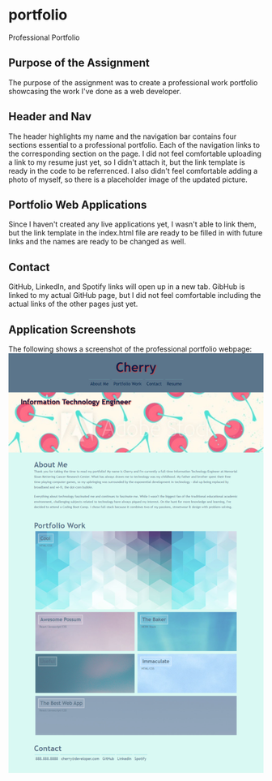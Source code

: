# portfolio
Professional Portfolio


## Purpose of the Assignment

The purpose of the assignment was to create a professional work portfolio showcasing the work I've done as a web developer. 


## Header and Nav

The header highlights my name and the navigation bar contains four sections essential to a professional portfolio. Each of the navigation links to the corresponding section on the page. I did not feel comfortable uploading a link to my resume just yet, so I didn't attach it, but the link template is ready in the code to be referrenced. I also didn't feel comfortable adding a photo of myself, so there is a placeholder image of the updated picture.


## Portfolio Web Applications

Since I haven't created any live applications yet, I wasn't able to link them, but the link template in the index.html file are ready to be filled in with future links and the names are ready to be changed as well.


## Contact
GitHub, LinkedIn, and Spotify links will open up in a new tab. GibHub is linked to my actual GitHub page, but I did not feel comfortable including the actual links of the other pages just yet.


## Application Screenshots

The following shows a screenshot of the professional portfolio webpage:
![portfolio webpage screenshot](./assets/images/02-portfolio-webpage.png)